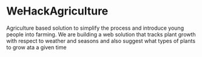 # WeHackAgriculture
Agriculture based solution to simplify the process and introduce young people into farming. We are building a web solution that tracks plant growth with respect to weather and seasons and also suggest what types of plants to grow ata a given time
